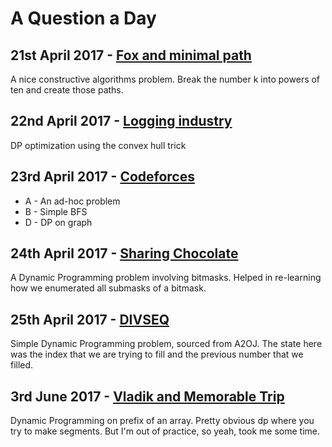 # A Question a Day

## 21st April 2017 - [Fox and minimal path](http://codeforces.com/problemset/problem/388/B)

A nice constructive algorithms problem. Break the number k into powers of ten and create those
paths.

## 22nd April 2017 - [Logging industry](http://codeforces.com/problemset/problem/319/C)

DP optimization using the convex hull trick

## 23rd April 2017 - [Codeforces](http://codeforces.com/contest/793/standings/participant/12058923#p12058923)

* A - An ad-hoc problem
* B - Simple BFS
* D - DP on graph

## 24th April 2017 - [Sharing Chocolate](http://spoj.com/problems/SOCOLA)

A Dynamic Programming problem involving bitmasks. Helped in re-learning how we enumerated all
submasks of a bitmask.

## 25th April 2017 - [DIVSEQ](http://spoj.com/problems/DIVSEQ)

Simple Dynamic Programming problem, sourced from A2OJ. The state here was the index that we are
trying to fill and the previous number that we filled.

## 3rd June 2017 - [Vladik and Memorable Trip](http://codeforces.com/contest/811/problem/C)

Dynamic Programming on prefix of an array. Pretty obvious dp where you try
to make segments. But I'm out of practice, so yeah, took me some time.
